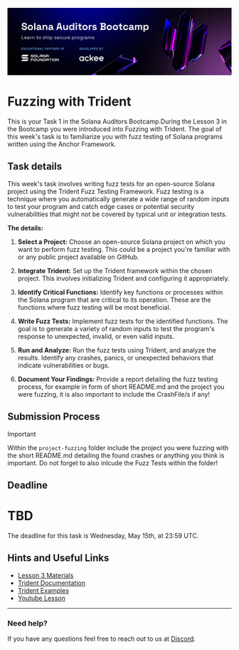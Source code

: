 ![Solana Auditors Bootcamp](https://github.com/Solana-Auditors-Bootcamp/.github/blob/main/.banner/Solana%20Auditors%20Bootcamp.png?raw=true)

# Fuzzing with Trident

This is your Task 1 in the Solana Auditors Bootcamp.During the Lesson 3 in the Bootcamp you were introduced into Fuzzing with Trident. The goal of this week's task is to familiarize you with fuzz testing of Solana programs written using the Anchor Framework.

## Task details

This week's task involves writing fuzz tests for an open-source Solana project using the Trident Fuzz Testing Framework. Fuzz testing is a technique where you automatically generate a wide range of random inputs to test your program and catch edge cases or potential security vulnerabilities that might not be covered by typical unit or integration tests.

**The details:**
1. **Select a Project:** Choose an open-source Solana project on which you want to perform fuzz testing. This could be a project you're familiar with or any public project available on GitHub.

2. **Integrate Trident:** Set up the Trident framework within the chosen project. This involves initializing Trident and configuring it appropriately.

3. **Identify Critical Functions:** Identify key functions or processes within the Solana program that are critical to its operation. These are the functions where fuzz testing will be most beneficial.

4. **Write Fuzz Tests:** Implement fuzz tests for the identified functions. The goal is to generate a variety of random inputs to test the program's response to unexpected, invalid, or even valid inputs.

5. **Run and Analyze:** Run the fuzz tests using Trident, and analyze the results. Identify any crashes, panics, or unexpected behaviors that indicate vulnerabilities or bugs.

6. **Document Your Findings:** Provide a report detailing the fuzz testing process, for example in form of short README.md and the project you were fuzzing, it is also important to include the CrashFile/s if any!

## Submission Process

> [!important]
> Within the `project-fuzzing` folder include the project you were fuzzing with the short README.md detailing the found crashes or anything you think is important. Do not forget to also inlcude the Fuzz Tests within the folder!

## Deadline

# TBD

The deadline for this task is Wednesday, May 15th, at 23:59 UTC.


## Hints and Useful Links

- [Lesson 3 Materials](https://github.com/Ackee-Blockchain/Solana-Auditors-Bootcamp/tree/master/Lesson-3)
- [Trident Documentation](https://ackee.xyz/trident/docs/latest/)
- [Trident Examples](https://ackee.xyz/trident/docs/latest/fuzzing/extra/examples/)
- [Youtube Lesson](https://youtu.be/5JRVnxGW8kc?si=bx3dnq7kGQV7_uYk)


-----

### Need help?
If you have any questions feel free to reach out to us at [Discord](https://discord.gg/z3JVuZyFnp).
